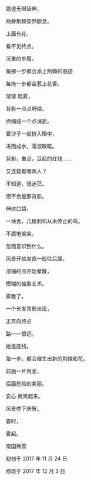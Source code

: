 　　跑道无限延伸，

　　两旁荆棘安然歇息。

　　上面有花，

　　看不见终点。



　　沉重的步履，

　　每挪一步都会添上荆棘的痕迹

　　每拖一步都会惹上花香。



　　渐渐 起雾，

　　背影一点点坍缩，

　　坍缩成一个点消逝。

　　雾沙子一般挤入眼中，

　　进而成水，濡湿眼眶。



　　背影，重点，亘起的红线……

　　又连接着哪两人？

　　不知道，很迷茫。

　　但不会是那背影。



　　伸进口袋，

　　一块表，几根刺和从未停止的鸟。

　　不屑地笑笑，

　　忽而意识到什么。

　　风景开始发疯一般往后蹿。



　　浓缩的点开始晕散，

　　模糊的抽象艺术。

　　雾散了。



　　一个长发背影出现，

　　正奔向终点

　　路——很远。

　　她是底线。

　　每一步，都会催生出新的荆棘和花，

　　前面一片荒芜，

　　后面危险的美丽。



　　安心 微笑起来。

　　风景停下庆贺。

　　霎时，

　　雾起。



　　南国微雪

　　初创于 2017 年 11 月 24 日

　　修改于 2017 年 12 月 3 日

